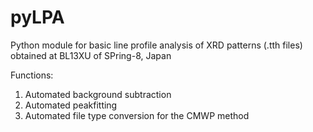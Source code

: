 # pyLPA
Python module for basic line profile analysis of XRD patterns (.tth files) obtained at BL13XU of SPring-8, Japan

Functions:
1) Automated background subtraction
2) Automated peakfitting
3) Automated file type conversion for the CMWP method
